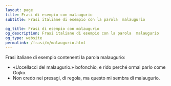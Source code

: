 ```yaml
---
layout: page
title: Frasi di esempio con malaugurio 
subtitle: Frasi italiane di esempio con la parola  malaugurio

og_title: Frasi di esempio con malaugurio 
og_description: Frasi italiane di esempio con la parola  malaugurio
og_type: website
permalink: /frasi/m/malaugurio.html
---
```


Frasi italiane di esempio contenenti la parola malaugurio:


- «Uccellacci del malaugurio.» bofonchio, e rido perché ormai parlo come Gojko.
- Non credo nei presagi, di regola, ma questo mi sembra di malaugurio.
